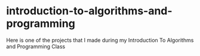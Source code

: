 # introduction-to-algorithms-and-programming
 Here is one of the projects that I made during my Introduction To Algorithms and Programming Class
